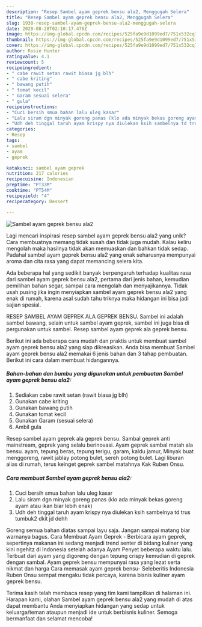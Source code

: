 ```yaml
---
description: "Resep Sambel ayam geprek bensu ala2, Menggugah Selera"
title: "Resep Sambel ayam geprek bensu ala2, Menggugah Selera"
slug: 1930-resep-sambel-ayam-geprek-bensu-ala2-menggugah-selera
date: 2020-08-28T02:10:17.476Z
image: https://img-global.cpcdn.com/recipes/525fa9e9d1099ed7/751x532cq70/sambel-ayam-geprek-bensu-ala2-foto-resep-utama.jpg
thumbnail: https://img-global.cpcdn.com/recipes/525fa9e9d1099ed7/751x532cq70/sambel-ayam-geprek-bensu-ala2-foto-resep-utama.jpg
cover: https://img-global.cpcdn.com/recipes/525fa9e9d1099ed7/751x532cq70/sambel-ayam-geprek-bensu-ala2-foto-resep-utama.jpg
author: Rosie Hunter
ratingvalue: 4.1
reviewcount: 5
recipeingredient:
- " cabe rawit setan rawit biasa jg blh"
- " cabe kriting"
- " bawang putih"
- " tomat kecil"
- " Garam sesuai selera"
- " gula"
recipeinstructions:
- "Cuci bersih smua bahan lalu uleg kasar"
- "Lalu siram dgn minyak goreng panas (klo ada minyak bekas goreng ayam atau ikan biar lebih enak)"
- "Udh deh tinggal taruh ayam krispy nya diulekan ksih sambelnya td trus tumbuk2 dkit jd dehh"
categories:
- Resep
tags:
- sambel
- ayam
- geprek

katakunci: sambel ayam geprek 
nutrition: 217 calories
recipecuisine: Indonesian
preptime: "PT33M"
cooktime: "PT54M"
recipeyield: "4"
recipecategory: Dessert

---
```



![Sambel ayam geprek bensu ala2](https://img-global.cpcdn.com/recipes/525fa9e9d1099ed7/751x532cq70/sambel-ayam-geprek-bensu-ala2-foto-resep-utama.jpg)

Lagi mencari inspirasi resep sambel ayam geprek bensu ala2 yang unik? Cara membuatnya memang tidak susah dan tidak juga mudah. Kalau keliru mengolah maka hasilnya tidak akan memuaskan dan bahkan tidak sedap. Padahal sambel ayam geprek bensu ala2 yang enak seharusnya mempunyai aroma dan cita rasa yang dapat memancing selera kita.

Ada beberapa hal yang sedikit banyak berpengaruh terhadap kualitas rasa dari sambel ayam geprek bensu ala2, pertama dari jenis bahan, kemudian pemilihan bahan segar, sampai cara mengolah dan menyajikannya. Tidak usah pusing jika ingin menyiapkan sambel ayam geprek bensu ala2 yang enak di rumah, karena asal sudah tahu triknya maka hidangan ini bisa jadi sajian spesial.

RESEP SAMBEL AYAM GEPREK ALA GEPREK BENSU. Sambel ini adalah sambel bawang, selain untuk sambel ayam geprek, sambel ini juga bisa di pergunakan untuk sambel. Resep sambel ayam geprek ala geprek bensu.


Berikut ini ada beberapa cara mudah dan praktis untuk membuat sambel ayam geprek bensu ala2 yang siap dikreasikan. Anda bisa membuat Sambel ayam geprek bensu ala2 memakai 6 jenis bahan dan 3 tahap pembuatan. Berikut ini cara dalam membuat hidangannya.

<!--inarticleads1-->

##### Bahan-bahan dan bumbu yang digunakan untuk pembuatan Sambel ayam geprek bensu ala2:

1. Sediakan  cabe rawit setan (rawit biasa jg blh)
1. Gunakan  cabe kriting
1. Gunakan  bawang putih
1. Gunakan  tomat kecil
1. Gunakan  Garam (sesuai selera)
1. Ambil  gula


Resep sambel ayam geprek ala geprek bensu. Sambal geprek anti mainstream, geprek yang selalu berinovasi. Ayam geprek sambal matah ala bensu. ayam, tepung beras, tepung terigu, garam, kaldu jamur, Minyak buat menggoreng, rawit jablay potong bulet, sereh potong bulet. Lagi liburan alias di rumah, terus keinget geprek sambel matahnya Kak Ruben Onsu. 

<!--inarticleads2-->

##### Cara membuat Sambel ayam geprek bensu ala2:

1. Cuci bersih smua bahan lalu uleg kasar
1. Lalu siram dgn minyak goreng panas (klo ada minyak bekas goreng ayam atau ikan biar lebih enak)
1. Udh deh tinggal taruh ayam krispy nya diulekan ksih sambelnya td trus tumbuk2 dkit jd dehh


Goreng semua bahan diatas sampai layu saja. Jangan sampai matang biar warnanya bagus. Cara Membuat Ayam Geprek - Berbicara ayam geprek, sepertinya makanan ini sedang menjadi trend senter di bidang kuliner yang kini ngehitz di Indonesia setelah adanya Ayam Penyet beberapa waktu lalu. Terbuat dari ayam yang digoreng dengan tepung crispy kemudian di geprek dengan sambal. Ayam geprek bensu mempunyai rasa yang lezat serta nikmat dan harga Cara memasak ayam geprek bensu- Seleberitis Indonesia Ruben Onsu sempat mengaku tidak percaya, karena bisnis kuliner ayam geprek bensu. 

Terima kasih telah membaca resep yang tim kami tampilkan di halaman ini. Harapan kami, olahan Sambel ayam geprek bensu ala2 yang mudah di atas dapat membantu Anda menyiapkan hidangan yang sedap untuk keluarga/teman ataupun menjadi ide untuk berbisnis kuliner. Semoga bermanfaat dan selamat mencoba!
